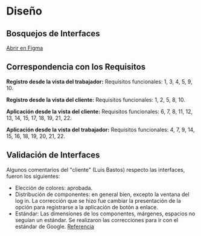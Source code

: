 
<h1>Diseño</h1>


## Bosquejos de Interfaces 
<a href="https://www.figma.com/file/dKpr0w4UBgbIhd1HJx5kLn/Bosquejos-de-interfaces-(WorkFlash)?type=design&node-id=54702%3A25212&mode=design&t=HFZIp5n8WLzdbYrO-1">Abrir en Figma</a>

## Correspondencia con los Requisitos 

**Registro desde la vista del trabajador:** Requisitos funcionales: 1, 3, 4, 5, 9, 10.

**Registro desde la vista del cliente:** Requisitos funcionales: 1, 2, 5, 8, 10.

**Aplicación desde la vista del cliente:** Requisitos funcionales: 6, 7, 8, 11, 12, 13, 14, 15, 17, 18, 19, 21, 22.

**Aplicación desde la vista del trabajador:** Requisitos funcionales: 4, 7, 9, 14, 15, 16, 18, 19, 20, 21, 22.

## Validación de Interfaces

Algunos comentarios del "cliente" (Luis Bastos) respecto las interfaces, fueron los siguientes:  
   

 - Elección de colores: aprobada.
 - Distribución de componentes: en general bien, excepto la ventana del log in. La corrección que se hizo fue cambiar la presentación de la opción para registrarse a la aplicación de botón a enlace. 
 - Estándar: Las dimensiones de los componentes, márgenes, espacios no seguían un estándar. Se realizaron las correcciones para ir con el estándar de Google.
<a href="https://m3.material.io/">Referencia</a>
<!--stackedit_data:
eyJoaXN0b3J5IjpbLTE4MjExODI3MTBdfQ==
-->